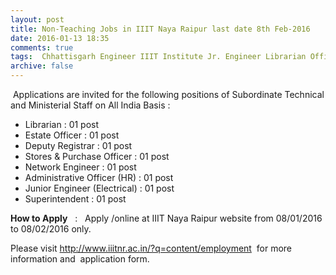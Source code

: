```yaml
---
layout: post
title: Non-Teaching Jobs in IIIT Naya Raipur last date 8th Feb-2016   
date: 2016-01-13 18:35
comments: true
tags:  Chhattisgarh Engineer IIIT Institute Jr. Engineer Librarian Officer Registrar Superintendent 
archive: false
---
```

 Applications are invited for the following positions of Subordinate Technical and Ministerial Staff on All India Basis :

- Librarian : 01 post
- Estate Officer : 01 post
- Deputy Registrar : 01 post
- Stores & Purchase Officer : 01 post
- Network Engineer : 01 post
- Administrative Officer (HR) : 01 post
- Junior Engineer (Electrical) : 01 post
- Superintendent : 01 post  

**How to Apply**   :   Apply /online at IIIT Naya Raipur website from 08/01/2016 to 08/02/2016 only.   

Please visit <http://www.iiitnr.ac.in/?q=content/employment>  for more information and  application form.   



